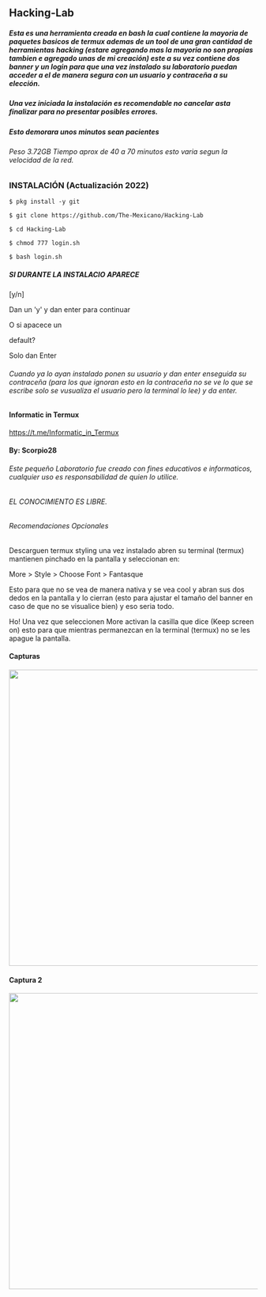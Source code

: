 ## Hacking-Lab

##### Esta es una herramienta creada en bash la cual contiene la mayoria de paquetes basicos de termux ademas de un tool de una gran cantidad de herramientas hacking (estare agregando mas la mayoria no son propias tambien e agregado unas de mi creación) este a su vez contiene dos banner y un login para que una vez instalado su laboratorio puedan acceder a el de manera segura con un usuario y contraceña a su elección.

##### Una vez iniciada la instalación es recomendable no cancelar asta finalizar para no presentar posibles errores.

##### Esto demorara unos minutos sean pacientes

###### Peso 3.72GB Tiempo aprox de 40 a 70 minutos esto varia segun la velocidad de la red.

### INSTALACIÓN (Actualización 2022)

```
$ pkg install -y git

$ git clone https://github.com/The-Mexicano/Hacking-Lab

$ cd Hacking-Lab

$ chmod 777 login.sh

$ bash login.sh
```

##### SI DURANTE LA INSTALACIO APARECE 

[y/n]

Dan un 'y' y dan enter para continuar

O si apacece un

default?

Solo dan Enter

###### Cuando ya lo ayan instalado ponen su usuario y dan enter enseguida su contraceña (para los que ignoran esto en la contraceña no se ve lo que se escribe solo se vusualiza el usuario pero la terminal lo lee) y da enter.

#### Informatic in Termux

https://t.me/Informatic_in_Termux

#### By: Scorpio28


###### Este pequeño Laboratorio fue creado con fines educativos e informaticos, cualquier uso es responsabilidad de quien lo utilice.


###### EL CONOCIMIENTO ES LIBRE.

###### Recomendaciones Opcionales

Descarguen termux styling una vez instalado abren su terminal (termux) mantienen pinchado en la pantalla y seleccionan en:

More > Style > Choose Font > Fantasque

Esto para que no se vea de manera nativa y se vea cool y abran sus dos dedos en la pantalla y lo cierran (esto para ajustar el tamaño del banner en caso de que no se visualice bien) y eso seria todo.

Ho! Una vez que seleccionen More activan la casilla que dice (Keep screen on) esto para que mientras permanezcan en la terminal (termux) no se les apague la pantalla.

#### Capturas
<p align="center">
	<img src="https://i.imgur.com/a2MBQnW.jpeg" width="600px">
</p>

#### Captura 2
<p align="center">
	<img src="https://i.imgur.com/W3O2e9O.jpeg" width="600px">
</p>
